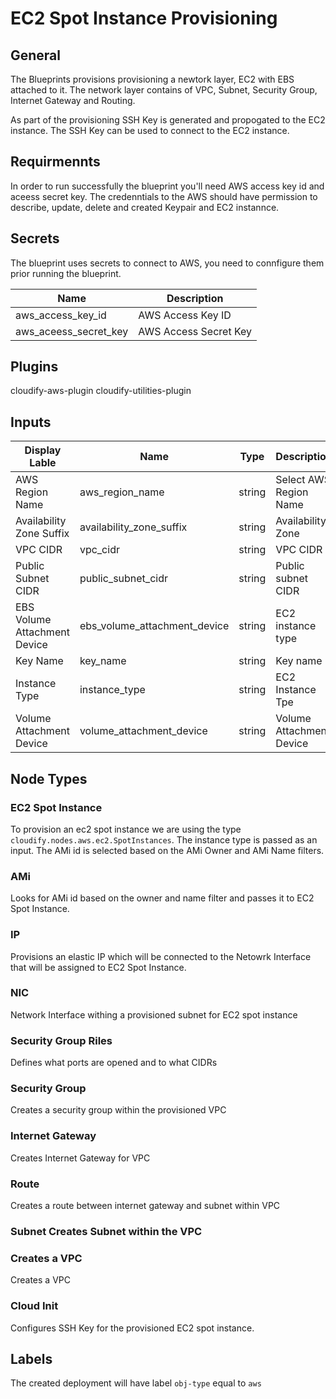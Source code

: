 # EC2 Spot Instance Provisioning

## General
The Blueprints provisions provisioning a newtork layer, EC2 with EBS attached to it. The network layer contains of VPC, Subnet, Security Group, Internet Gateway and Routing.

As part of the provisioning SSH Key is generated and propogated to the EC2 instance. The SSH Key can be used to connect to the EC2 instance.

## Requirmennts
In order to run successfully the blueprint you'll need AWS access key id and aceess secret key. The credenntials to the AWS should have permission to describe, update, delete and created Keypair and EC2 instannce.

## Secrets

The blueprint uses secrets to connect to AWS, you need to connfigure them prior running the blueprint.

| Name                  | Description           |
| --------------------- | --------------------- |
| aws_access_key_id     | AWS Access Key ID     |
| aws_aceess_secret_key | AWS Access Secret Key |

## Plugins
cloudify-aws-plugin
cloudify-utilities-plugin

## Inputs

| Display Lable                | Name                         | Type   | Description              | Default       |
| ---------------------------- | ---------------------------- | ------ | ------------------------ | ------------- |
| AWS Region Name              | aws_region_name              | string | Select AWS Region Name   | us-east-1     |
| Availability Zone Suffix     | availability_zone_suffix     | string | Availability Zone        | a             |
| VPC CIDR                     | vpc_cidr                     | string | VPC CIDR                 | 10.10.0.0/16  |
| Public Subnet CIDR           | public_subnet_cidr           | string | Public subnet CIDR       | 10.10.0.0/24  |
| EBS Volume Attachment Device | ebs_volume_attachment_device | string | EC2 instance type        | t2.micro      |
| Key Name                     | key_name                     | string | Key name                 | test-key      |
| Instance Type                | instance_type                | string | EC2 Instance Tpe         | t2.medium     |
| Volume Attachment Device     | volume_attachment_device     | string | Volume Attachment Device | /dev/sdh      |



## Node Types

### EC2 Spot Instance
To provision an ec2 spot instance we are using the type `cloudify.nodes.aws.ec2.SpotInstances`. 
The instance type is passed as an input. The AMi id is selected based on the AMi Owner and AMi Name filters.

### AMi
Looks for AMi id based on the owner and name filter and passes it to EC2 Spot Instance.

### IP
Provisions an elastic IP which will be connected to the Netowrk Interface that will be assigned to EC2 Spot Instance.

### NIC
Network Interface withing a provisioned subnet for EC2 spot instance

### Security Group Riles
Defines what ports are opened and to what CIDRs

### Security Group
Creates a security group within the provisioned VPC

### Internet Gateway
Creates Internet Gateway for VPC

### Route
Creates a route between internet gateway and subnet within VPC

### Subnet Creates Subnet within the VPC

### Creates a VPC
Creates a VPC

### Cloud Init
Configures SSH Key for the provisioned EC2 spot instance.

## Labels
The created deployment will have label `obj-type` equal to `aws`

